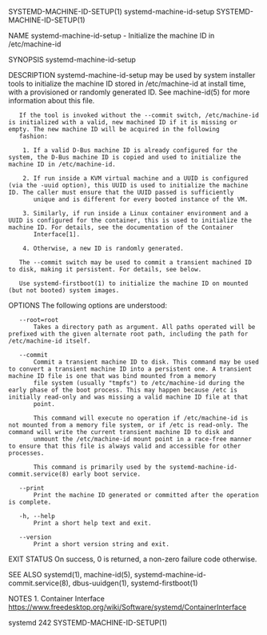 SYSTEMD-MACHINE-ID-SETUP(1)                                                                systemd-machine-id-setup                                                               SYSTEMD-MACHINE-ID-SETUP(1)

NAME
       systemd-machine-id-setup - Initialize the machine ID in /etc/machine-id

SYNOPSIS
       systemd-machine-id-setup

DESCRIPTION
       systemd-machine-id-setup may be used by system installer tools to initialize the machine ID stored in /etc/machine-id at install time, with a provisioned or randomly generated ID. See machine-id(5)
       for more information about this file.

       If the tool is invoked without the --commit switch, /etc/machine-id is initialized with a valid, new machined ID if it is missing or empty. The new machine ID will be acquired in the following
       fashion:

        1. If a valid D-Bus machine ID is already configured for the system, the D-Bus machine ID is copied and used to initialize the machine ID in /etc/machine-id.

        2. If run inside a KVM virtual machine and a UUID is configured (via the -uuid option), this UUID is used to initialize the machine ID. The caller must ensure that the UUID passed is sufficiently
           unique and is different for every booted instance of the VM.

        3. Similarly, if run inside a Linux container environment and a UUID is configured for the container, this is used to initialize the machine ID. For details, see the documentation of the Container
           Interface[1].

        4. Otherwise, a new ID is randomly generated.

       The --commit switch may be used to commit a transient machined ID to disk, making it persistent. For details, see below.

       Use systemd-firstboot(1) to initialize the machine ID on mounted (but not booted) system images.

OPTIONS
       The following options are understood:

       --root=root
           Takes a directory path as argument. All paths operated will be prefixed with the given alternate root path, including the path for /etc/machine-id itself.

       --commit
           Commit a transient machine ID to disk. This command may be used to convert a transient machine ID into a persistent one. A transient machine ID file is one that was bind mounted from a memory
           file system (usually "tmpfs") to /etc/machine-id during the early phase of the boot process. This may happen because /etc is initially read-only and was missing a valid machine ID file at that
           point.

           This command will execute no operation if /etc/machine-id is not mounted from a memory file system, or if /etc is read-only. The command will write the current transient machine ID to disk and
           unmount the /etc/machine-id mount point in a race-free manner to ensure that this file is always valid and accessible for other processes.

           This command is primarily used by the systemd-machine-id-commit.service(8) early boot service.

       --print
           Print the machine ID generated or committed after the operation is complete.

       -h, --help
           Print a short help text and exit.

       --version
           Print a short version string and exit.

EXIT STATUS
       On success, 0 is returned, a non-zero failure code otherwise.

SEE ALSO
       systemd(1), machine-id(5), systemd-machine-id-commit.service(8), dbus-uuidgen(1), systemd-firstboot(1)

NOTES
        1. Container Interface
           https://www.freedesktop.org/wiki/Software/systemd/ContainerInterface

systemd 242                                                                                                                                                                       SYSTEMD-MACHINE-ID-SETUP(1)
